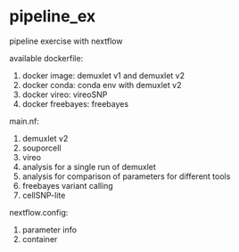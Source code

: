# pipeline_ex
pipeline exercise with nextflow 

available dockerfile:
  1. docker image: demuxlet v1 and demuxlet v2
  2. docker conda: conda env with demuxlet v2
  3. docker vireo: vireoSNP
  4. docker freebayes: freebayes
  
main.nf:
  1. demuxlet v2
  2. souporcell
  3. vireo
  4. analysis for a single run of demuxlet
  5. analysis for comparison of parameters for different tools
  6. freebayes variant calling
  7. cellSNP-lite

nextflow.config:
  1. parameter info
  2. container 
 
